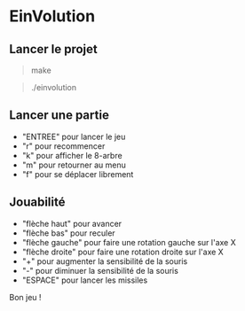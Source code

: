 # EinVolution

## Lancer le projet

> make

> ./einvolution

## Lancer une partie

- "ENTREE" pour lancer le jeu
- "r" pour recommencer
- "k" pour afficher le 8-arbre
- "m" pour retourner au menu
- "f" pour se déplacer librement

## Jouabilité

- "flèche haut" pour avancer
- "flèche bas" pour reculer
- "flèche gauche" pour faire une rotation gauche sur l'axe X
- "flèche droite" pour faire une rotation droite sur l'axe X
- "+" pour augmenter la sensibilité de la souris
- "-" pour diminuer la sensibilité de la souris
- "ESPACE" pour lancer les missiles

Bon jeu !
